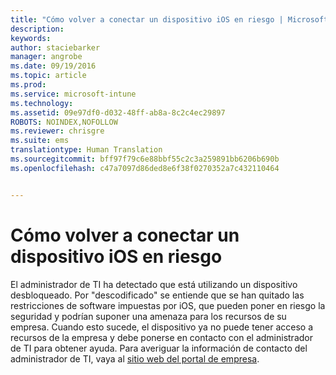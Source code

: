 ```yaml
---
title: "Cómo volver a conectar un dispositivo iOS en riesgo | Microsoft Intune"
description: 
keywords: 
author: staciebarker
manager: angrobe
ms.date: 09/19/2016
ms.topic: article
ms.prod: 
ms.service: microsoft-intune
ms.technology: 
ms.assetid: 09e97df0-d032-48ff-ab8a-8c2c4ec29897
ROBOTS: NOINDEX,NOFOLLOW
ms.reviewer: chrisgre
ms.suite: ems
translationtype: Human Translation
ms.sourcegitcommit: bff97f79c6e88bbf55c2c3a259891bb6206b690b
ms.openlocfilehash: c47a7097d86ded8e6f38f0270352a7c432110464


---
```


# Cómo volver a conectar un dispositivo iOS en riesgo
El administrador de TI ha detectado que está utilizando un dispositivo desbloqueado. Por "descodificado" se entiende que se han quitado las restricciones de software impuestas por iOS, que pueden poner en riesgo la seguridad y podrían suponer una amenaza para los recursos de su empresa. Cuando esto sucede, el dispositivo ya no puede tener acceso a recursos de la empresa y debe ponerse en contacto con el administrador de TI para obtener ayuda. Para averiguar la información de contacto del administrador de TI, vaya al [sitio web del portal de empresa](http://portal.manage.microsoft.com).



<!--HONumber=Sep16_HO3-->



